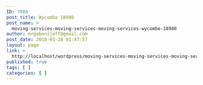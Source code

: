 ```yaml
---
ID: 7888
post_title: Wycombe 18980
post_name: >
  moving-services-moving-services-moving-services-wycombe-18980
author: mrgabonijeff@gmail.com
post_date: 2018-03-28 01:47:57
layout: page
link: >
  http://localhost/wordpress/moving-services-moving-services-moving-services-wycombe-18980/
published: true
tags: [ ]
categories: [ ]
---
```

